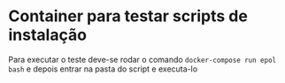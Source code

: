 # Container para testar scripts de instalação

Para executar o teste deve-se rodar o comando `docker-compose run epol bash` e depois entrar na pasta do script e executa-lo
